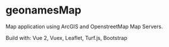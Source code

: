 # geonamesMap

Map application using ArcGIS and OpenstreetMap Map Servers.

Build with: Vue 2, Vuex, Leaflet, Turf.js, Bootstrap
